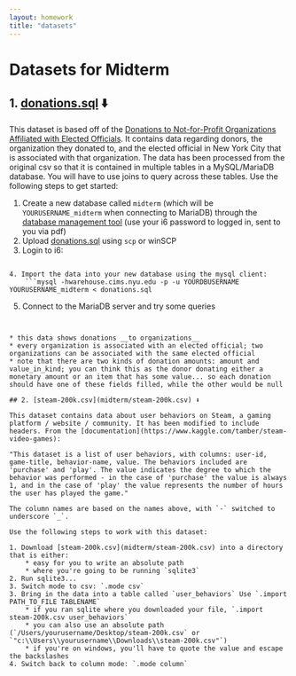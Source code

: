 ```yaml
---
layout: homework
title: "datasets"
---
```


# Datasets for Midterm


## 1. [donations.sql](midterm/donations.sql) ⬇️

This dataset is based off of the [Donations to Not-for-Profit Organizations Affiliated with Elected Officials](https://data.cityofnewyork.us/City-Government/Donations-to-Not-for-Profit-Organizations-Affiliat/dx8z-6nev). It contains data regarding donors, the organization they donated to, and the elected official in New York City that is associated with that organization. The data has been processed from the original csv so that it is contained in multiple tables in a MySQL/MariaDB database. You will have to use joins to query across these tables. Use the following steps to get started:

1. Create a new database called `midterm` (which will be `YOURUSERNAME_midterm` when connecting to MariaDB) through the [database management tool](https://cims.nyu.edu/webapps/databases) (use your i6 password to logged in, sent to you via pdf)
2. Upload [donations.sql](midterm/donations.sql) using `scp` or winSCP
3. Login to i6:
	```ssh YOURUSERNAME@i6.cims.nyu.edu
```
4. Import the data into your new database using the mysql client:
	```mysql -hwarehouse.cims.nyu.edu -p -u YOURDBUSERNAME YOURUSERNAME_midterm < donations.sql
```
5. Connect to the MariaDB server and try some queries
	```mysql -hwarehouse.cims.nyu.edu -p -u YOURDBUSERNAME YOURUSERNAME_midterm
```

* this data shows donations __to organizations__
* every organization is associated with an elected official; two organizations can be associated with the same elected official
* note that there are two kinds of donation amounts: amount and value_in_kind; you can think this as the donor donating either a monetary amount or an item that has some value... so each donation should have one of these fields filled, while the other would be null

## 2. [steam-200k.csv](midterm/steam-200k.csv) ⬇️

This dataset contains data about user behaviors on Steam, a gaming platform / website / community. It has been modified to include headers. From the [documentation](https://www.kaggle.com/tamber/steam-video-games):

"This dataset is a list of user behaviors, with columns: user-id, game-title, behavior-name, value. The behaviors included are 'purchase' and 'play'. The value indicates the degree to which the behavior was performed - in the case of 'purchase' the value is always 1, and in the case of 'play' the value represents the number of hours the user has played the game."

The column names are based on the names above, with `-` switched to underscore `_`.

Use the following steps to work with this dataset:

1. Download [steam-200k.csv](midterm/steam-200k.csv) into a directory that is either:
	* easy for you to write an absolute path
	* where you're going to be running `sqlite3`
2. Run sqlite3...
3. Switch mode to csv: `.mode csv`
3. Bring in the data into a table called `user_behaviors` Use `.import PATH_TO_FILE TABLENAME`
	* if you ran sqlite where you downloaded your file, `.import steam-200k.csv user_behaviors`
	* you can also use an absolute path (`/Users/yourusername/Desktop/steam-200k.csv` or `"c:\\Users\\yourusername\\Downloads\\steam-200k.csv"`)
	* if you're on windows, you'll have to quote the value and escape the backslashes
4. Switch back to column mode: `.mode column`
